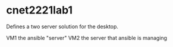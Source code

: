 # cnet2221lab1

Defines a two server solution for the desktop.

VM1 the ansible "server"
VM2 the server that ansible is managing
